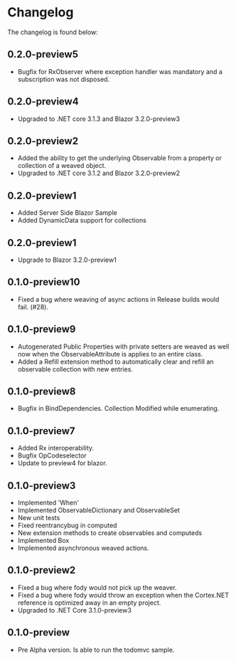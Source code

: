 # Changelog

The changelog is found below:

## 0.2.0-preview5

* Bugfix for RxObserver where exception handler was mandatory and a subscription was not disposed.

## 0.2.0-preview4

* Upgraded to .NET core 3.1.3 and Blazor 3.2.0-preview3

## 0.2.0-preview2

* Added the ability to get the underlying Observable from a property or collection of a weaved object.
* Upgraded to .NET core 3.1.2 and Blazor 3.2.0-preview2

## 0.2.0-preview1

* Added Server Side Blazor Sample
* Added DynamicData support for collections

## 0.2.0-preview1

* Upgrade to Blazor 3.2.0-preview1

## 0.1.0-preview10

* Fixed a bug where weaving of async actions in Release builds would fail. (#28).

## 0.1.0-preview9

* Autogenerated Public Properties with private setters are weaved as well now
  when the ObservableAttribute is applies to an entire class.
* Added a Refill extension method to automatically clear and refill an
  observable collection with new entries.

## 0.1.0-preview8

* Bugfix in BindDependencies. Collection Modified while enumerating.

## 0.1.0-preview7

* Added Rx interoperability.
* Bugfix OpCodeselector
* Update to preview4 for blazor.

## 0.1.0-preview3

* Implemented 'When'
* Implemented ObservableDictionary and ObservableSet
* New unit tests
* Fixed reentrancybug in computed
* New extension methods to create observables and computeds
* Implemented Box
* Implemented asynchronous weaved actions.

## 0.1.0-preview2

* Fixed a bug where fody would not pick up the weaver.
* Fixed a bug where fody would throw an exception when the Cortex.NET reference is optimized away in an empty project.
* Upgraded to .NET Core 3.1.0-preview3

## 0.1.0-preview

* Pre Alpha version. Is able to run the todomvc sample.